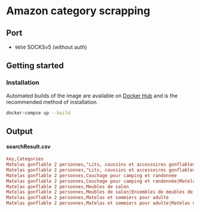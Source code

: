 # Amazon category scrapping


## Port

* `9050` SOCKSv5 (without auth)


## Getting started

### Installation

Automated builds of the image are available on [Docker Hub](https://hub.docker.com/r/osminogin/tor-simple/) and is the recommended method of installation.

```bash
docker-compse up --build
```

## Output

#### searchResult.csv

```ini
key,Categories 
Matelas gonflable 2 personnes,"Lits, coussins et accessoires gonflables"
Matelas gonflable 2 personnes,"Lits, coussins et accessoires gonflables|Lits gonflables"
Matelas gonflable 2 personnes,Couchage pour camping et randonnée
Matelas gonflable 2 personnes,Couchage pour camping et randonnée|Matelas gonflables
Matelas gonflable 2 personnes,Meubles de salon
Matelas gonflable 2 personnes,Meubles de salon|Ensembles de meubles de salon
Matelas gonflable 2 personnes,Matelas et sommiers pour adulte
Matelas gonflable 2 personnes,Matelas et sommiers pour adulte|Matelas de lit d'adulte
```
